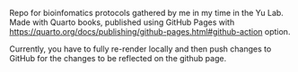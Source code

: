 Repo for bioinfomatics protocols gathered by me in my time in the Yu Lab.
Made with Quarto books, published using GitHub Pages with https://quarto.org/docs/publishing/github-pages.html#github-action option.

Currently, you have to fully re-render locally and then push changes to GitHub for the changes to be reflected on the github page.
